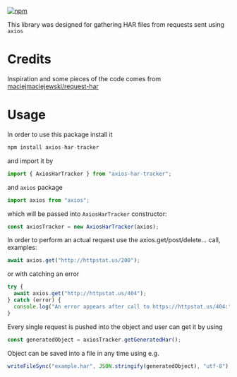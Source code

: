 <a href="https://www.npmjs.com/package/axios-har-tracker" target="_blank">![npm](https://img.shields.io/npm/v/axios-har-tracker?color=9cf&style=plastic)</a>

This library was designed for gathering HAR files from requests sent using `axios`

# Credits

Inspiration and some pieces of the code comes from [maciejmaciejewski/request-har](https://github.com/maciejmaciejewski/request-har)

# Usage

In order to use this package install it

```js
npm install axios-har-tracker
```

and import it by

```js
import { AxiosHarTracker } from "axios-har-tracker";
```

and `axios` package

```js
import axios from "axios";
```

which will be passed into `AxiosHarTracker` constructor:

```js
const axiosTracker = new AxiosHarTracker(axios);
```

In order to perform an actual request use the axios.get/post/delete... call, examples:

```js
await axios.get("http://httpstat.us/200");
```

or with catching an error

```js
try {
  await axios.get("http://httpstat.us/404");
} catch (error) {
  console.log("An error appears after call to https://httpstat.us/404:", error);
}
```

Every single request is pushed into the object and user can get it by using

```js
const generatedObject = axiosTracker.getGeneratedHar();
```

Object can be saved into a file in any time using e.g.

```js
writeFileSync("example.har", JSON.stringify(generatedObject), "utf-8");
```
